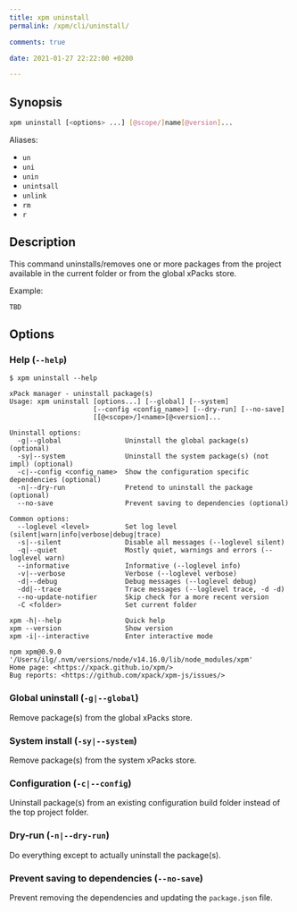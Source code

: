 ```yaml
---
title: xpm uninstall
permalink: /xpm/cli/uninstall/

comments: true

date: 2021-01-27 22:22:00 +0200

---
```


## Synopsis

```sh
xpm uninstall [<options> ...] [@scope/]name[@version]...
```

Aliases:

- `un`
- `uni`
- `unin`
- `unintsall`
- `unlink`
- `rm`
- `r`

## Description

This command uninstalls/removes one or more packages from the project
available in the current folder or from the global xPacks store.

Example:

```console
TBD
```

## Options

### Help (`--help`)

```console
$ xpm uninstall --help

xPack manager - uninstall package(s)
Usage: xpm uninstall [options...] [--global] [--system]
                     [--config <config_name>] [--dry-run] [--no-save]
                     [[@<scope>/]<name>[@<version]...

Uninstall options:
  -g|--global                Uninstall the global package(s) (optional)
  -sy|--system               Uninstall the system package(s) (not impl) (optional)
  -c|--config <config_name>  Show the configuration specific dependencies (optional)
  -n|--dry-run               Pretend to uninstall the package (optional)
  --no-save                  Prevent saving to dependencies (optional)

Common options:
  --loglevel <level>         Set log level (silent|warn|info|verbose|debug|trace)
  -s|--silent                Disable all messages (--loglevel silent)
  -q|--quiet                 Mostly quiet, warnings and errors (--loglevel warn)
  --informative              Informative (--loglevel info)
  -v|--verbose               Verbose (--loglevel verbose)
  -d|--debug                 Debug messages (--loglevel debug)
  -dd|--trace                Trace messages (--loglevel trace, -d -d)
  --no-update-notifier       Skip check for a more recent version
  -C <folder>                Set current folder

xpm -h|--help                Quick help
xpm --version                Show version
xpm -i|--interactive         Enter interactive mode

npm xpm@0.9.0 '/Users/ilg/.nvm/versions/node/v14.16.0/lib/node_modules/xpm'
Home page: <https://xpack.github.io/xpm/>
Bug reports: <https://github.com/xpack/xpm-js/issues/>
```

### Global uninstall (`-g|--global`)

Remove package(s) from the global xPacks store.

### System install (`-sy|--system`)

Remove package(s) from the system xPacks store.

### Configuration (`-c|--config`)

Uninstall package(s) from an existing configuration build folder
instead of the top project folder.

### Dry-run (`-n|--dry-run`)

Do everything except to actually uninstall the package(s).

### Prevent saving to dependencies (`--no-save`)

Prevent removing the dependencies and updating the `package.json` file.
